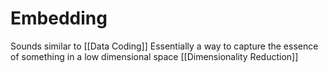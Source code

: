 # Embedding

Sounds similar to [[Data Coding]] Essentially a way to capture the essence of something in a low dimensional space [[Dimensionality Reduction]]